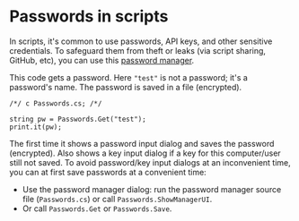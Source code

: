 # Passwords in scripts

In scripts, it's common to use passwords, API keys, and other sensitive credentials. To safeguard them from theft or leaks (via script sharing, GitHub, etc), you can use this [password manager](https://www.libreautomate.com/forum/showthread.php?tid=7741).

This code gets a password. Here `"test"` is not a password; it's a password's name. The password is saved in a file (encrypted).

```
/*/ c Passwords.cs; /*/

string pw = Passwords.Get("test");
print.it(pw);
```

The first time it shows a password input dialog and saves the password (encrypted). Also shows a key input dialog if a key for this computer/user still not saved. To avoid password/key input dialogs at an inconvenient time, you can at first save passwords at a convenient time:

- Use the password manager dialog: run the password manager source file (`Passwords.cs`) or call `Passwords.ShowManagerUI`.
- Or call `Passwords.Get` or `Passwords.Save`.